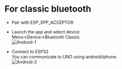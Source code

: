 # For classic bluetooth

- Pair with ESP_SPP_ACCEPTOR   

- Launch the app and select device  
Menu->Device->Bluetooth Classic   
![Android-1](https://user-images.githubusercontent.com/6020549/173160559-88c98af5-bb99-41ea-bd3d-1a7343fea5ad.JPG)

- Connect to ESP32   
You can communicate to UNO using android/iphone.   
![Android-2](https://user-images.githubusercontent.com/6020549/173160564-4790a2cf-d084-400e-9a75-89cc2655f12e.JPG)

